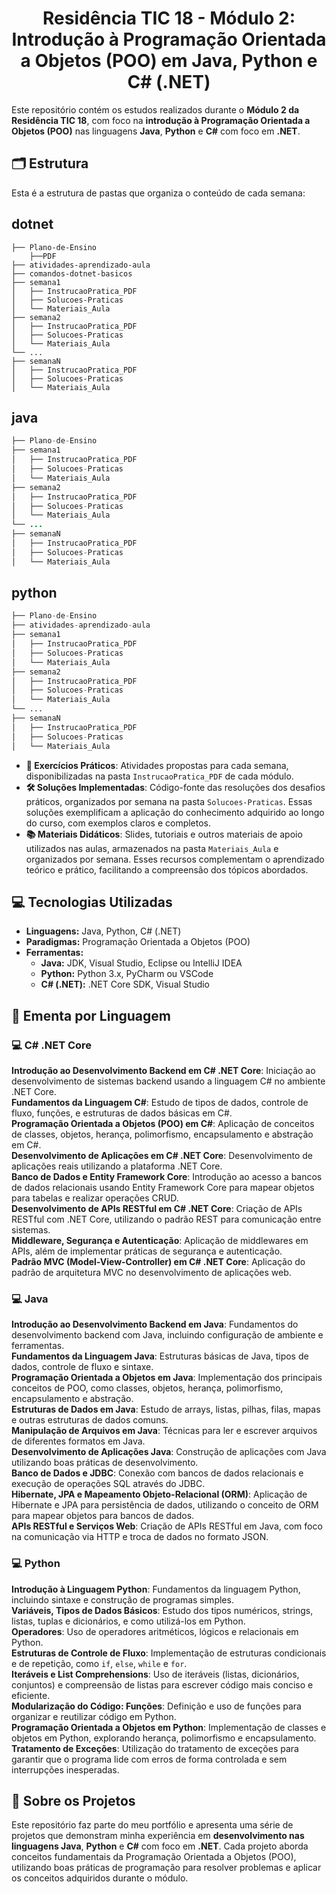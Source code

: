 <h1 align="center">Residência TIC 18 - Módulo 2: Introdução à Programação Orientada a Objetos (POO) em Java, Python e C# (.NET)</h1>

Este repositório contém os estudos realizados durante o **Módulo 2 da Residência TIC 18**, com foco na **introdução à Programação Orientada a Objetos (POO)** nas linguagens **Java**, **Python** e **C#** com foco em **.NET**.  

## 🗂️ Estrutura  

Esta é a estrutura de pastas que organiza o conteúdo de cada semana:

## dotnet

```dotnet
├── Plano-de-Ensino
    ├──PDF
├── atividades-aprendizado-aula
├── comandos-dotnet-basicos
├── semana1
│   ├── InstrucaoPratica_PDF
│   ├── Solucoes-Praticas
│   └── Materiais_Aula
├── semana2
│   ├── InstrucaoPratica_PDF
│   ├── Solucoes-Praticas
│   └── Materiais_Aula
└── ...
├── semanaN
│   ├── InstrucaoPratica_PDF
│   ├── Solucoes-Praticas
│   └── Materiais_Aula
```

## java

```java
├── Plano-de-Ensino
├── semana1
│   ├── InstrucaoPratica_PDF
│   ├── Solucoes-Praticas
│   └── Materiais_Aula
├── semana2
│   ├── InstrucaoPratica_PDF
│   ├── Solucoes-Praticas
│   └── Materiais_Aula
└── ...
├── semanaN
│   ├── InstrucaoPratica_PDF
│   ├── Solucoes-Praticas
│   └── Materiais_Aula
```
## python

```python
├── Plano-de-Ensino
├── atividades-aprendizado-aula
├── semana1
│   ├── InstrucaoPratica_PDF
│   ├── Solucoes-Praticas
│   └── Materiais_Aula
├── semana2
│   ├── InstrucaoPratica_PDF
│   ├── Solucoes-Praticas
│   └── Materiais_Aula
└── ...
├── semanaN
│   ├── InstrucaoPratica_PDF
│   ├── Solucoes-Praticas
│   └── Materiais_Aula
```

- **📖 Exercícios Práticos**: Atividades propostas para cada semana, disponibilizadas na pasta `InstrucaoPratica_PDF` de cada módulo.
- **🛠️ Soluções Implementadas**: Código-fonte das resoluções dos desafios práticos, organizados por semana na pasta `Solucoes-Praticas`. Essas soluções exemplificam a aplicação do conhecimento adquirido ao longo do curso, com exemplos claros e completos.
- **📚 Materiais Didáticos**: Slides, tutoriais e outros materiais de apoio utilizados nas aulas, armazenados na pasta `Materiais_Aula` e organizados por semana. Esses recursos complementam o aprendizado teórico e prático, facilitando a compreensão dos tópicos abordados.

## 💻 Tecnologias Utilizadas  

- **Linguagens:** Java, Python, C# (.NET)  
- **Paradigmas:** Programação Orientada a Objetos (POO)  
- **Ferramentas:**
  - **Java:** JDK, Visual Studio, Eclipse ou IntelliJ IDEA
  - **Python:** Python 3.x, PyCharm ou VSCode
  - **C# (.NET):** .NET Core SDK, Visual Studio

## 📝 Ementa por Linguagem

### 💻 **C# .NET Core**  
**Introdução ao Desenvolvimento Backend em C# .NET Core**: Iniciação ao desenvolvimento de sistemas backend usando a linguagem C# no ambiente .NET Core.  
**Fundamentos da Linguagem C#**: Estudo de tipos de dados, controle de fluxo, funções, e estruturas de dados básicas em C#.  
**Programação Orientada a Objetos (POO) em C#**: Aplicação de conceitos de classes, objetos, herança, polimorfismo, encapsulamento e abstração em C#.  
**Desenvolvimento de Aplicações em C# .NET Core**: Desenvolvimento de aplicações reais utilizando a plataforma .NET Core.  
**Banco de Dados e Entity Framework Core**: Introdução ao acesso a bancos de dados relacionais usando Entity Framework Core para mapear objetos para tabelas e realizar operações CRUD.  
**Desenvolvimento de APIs RESTful em C# .NET Core**: Criação de APIs RESTful com .NET Core, utilizando o padrão REST para comunicação entre sistemas.  
**Middleware, Segurança e Autenticação**: Aplicação de middlewares em APIs, além de implementar práticas de segurança e autenticação.  
**Padrão MVC (Model-View-Controller) em C# .NET Core**: Aplicação do padrão de arquitetura MVC no desenvolvimento de aplicações web.

### 💻 **Java**  
**Introdução ao Desenvolvimento Backend em Java**: Fundamentos do desenvolvimento backend com Java, incluindo configuração de ambiente e ferramentas.  
**Fundamentos da Linguagem Java**: Estruturas básicas de Java, tipos de dados, controle de fluxo e sintaxe.  
**Programação Orientada a Objetos em Java**: Implementação dos principais conceitos de POO, como classes, objetos, herança, polimorfismo, encapsulamento e abstração.  
**Estruturas de Dados em Java**: Estudo de arrays, listas, pilhas, filas, mapas e outras estruturas de dados comuns.  
**Manipulação de Arquivos em Java**: Técnicas para ler e escrever arquivos de diferentes formatos em Java.  
**Desenvolvimento de Aplicações Java**: Construção de aplicações com Java utilizando boas práticas de desenvolvimento.  
**Banco de Dados e JDBC**: Conexão com bancos de dados relacionais e execução de operações SQL através do JDBC.  
**Hibernate, JPA e Mapeamento Objeto-Relacional (ORM)**: Aplicação de Hibernate e JPA para persistência de dados, utilizando o conceito de ORM para mapear objetos para bancos de dados.  
**APIs RESTful e Serviços Web**: Criação de APIs RESTful em Java, com foco na comunicação via HTTP e troca de dados no formato JSON.

### 💻 **Python**  
**Introdução à Linguagem Python**: Fundamentos da linguagem Python, incluindo sintaxe e construção de programas simples.  
**Variáveis, Tipos de Dados Básicos**: Estudo dos tipos numéricos, strings, listas, tuplas e dicionários, e como utilizá-los em Python.  
**Operadores**: Uso de operadores aritméticos, lógicos e relacionais em Python.  
**Estruturas de Controle de Fluxo**: Implementação de estruturas condicionais e de repetição, como `if`, `else`, `while` e `for`.  
**Iteráveis e List Comprehensions**: Uso de iteráveis (listas, dicionários, conjuntos) e compreensão de listas para escrever código mais conciso e eficiente.  
**Modularização do Código: Funções**: Definição e uso de funções para organizar e reutilizar código em Python.  
**Programação Orientada a Objetos em Python**: Implementação de classes e objetos em Python, explorando herança, polimorfismo e encapsulamento.  
**Tratamento de Exceções**: Utilização do tratamento de exceções para garantir que o programa lide com erros de forma controlada e sem interrupções inesperadas.

## 📢 Sobre os Projetos  

Este repositório faz parte do meu portfólio e apresenta uma série de projetos que demonstram minha experiência em **desenvolvimento nas linguagens Java**, **Python** e **C#** com foco em **.NET**. Cada projeto aborda conceitos fundamentais da Programação Orientada a Objetos (POO), utilizando boas práticas de programação para resolver problemas e aplicar os conceitos adquiridos durante o módulo.
